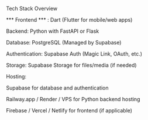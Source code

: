 Tech Stack Overview

*** Frontend *** : Dart (Flutter for mobile/web apps)

Backend: Python with FastAPI or Flask

Database: PostgreSQL (Managed by Supabase)

Authentication: Supabase Auth (Magic Link, OAuth, etc.)

Storage: Supabase Storage for files/media (if needed)

Hosting:

Supabase for database and authentication

Railway.app / Render / VPS for Python backend hosting

Firebase / Vercel / Netlify for frontend (if applicable)
